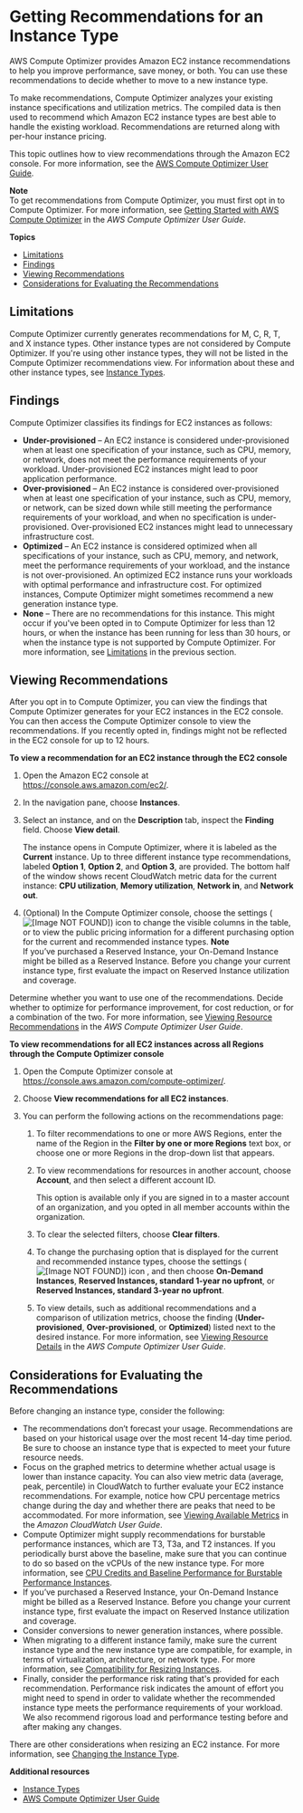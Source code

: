 # Getting Recommendations for an Instance Type<a name="ec2-instance-recommendations"></a>

AWS Compute Optimizer provides Amazon EC2 instance recommendations to help you improve performance, save money, or both\. You can use these recommendations to decide whether to move to a new instance type\.

To make recommendations, Compute Optimizer analyzes your existing instance specifications and utilization metrics\. The compiled data is then used to recommend which Amazon EC2 instance types are best able to handle the existing workload\. Recommendations are returned along with per\-hour instance pricing\.

This topic outlines how to view recommendations through the Amazon EC2 console\. For more information, see the [AWS Compute Optimizer User Guide](https://docs.aws.amazon.com/compute-optimizer/latest/ug/viewing-dashboard.html)\.

**Note**  
To get recommendations from Compute Optimizer, you must first opt in to Compute Optimizer\. For more information, see [Getting Started with AWS Compute Optimizer](https://docs.aws.amazon.com/compute-optimizer/latest/ug/getting-started.html) in the *AWS Compute Optimizer User Guide*\.

**Topics**
+ [Limitations](#compute-optimizer-limitations)
+ [Findings](#findings-classifications)
+ [Viewing Recommendations](#viewing-recommendations)
+ [Considerations for Evaluating the Recommendations](#considerations)

## Limitations<a name="compute-optimizer-limitations"></a>

Compute Optimizer currently generates recommendations for M, C, R, T, and X instance types\. Other instance types are not considered by Compute Optimizer\. If you're using other instance types, they will not be listed in the Compute Optimizer recommendations view\. For information about these and other instance types, see [Instance Types](instance-types.md)\.

## Findings<a name="findings-classifications"></a>

Compute Optimizer classifies its findings for EC2 instances as follows:
+ **Under\-provisioned** – An EC2 instance is considered under\-provisioned when at least one specification of your instance, such as CPU, memory, or network, does not meet the performance requirements of your workload\. Under\-provisioned EC2 instances might lead to poor application performance\. 
+ **Over\-provisioned** – An EC2 instance is considered over\-provisioned when at least one specification of your instance, such as CPU, memory, or network, can be sized down while still meeting the performance requirements of your workload, and when no specification is under\-provisioned\. Over\-provisioned EC2 instances might lead to unnecessary infrastructure cost\. 
+ **Optimized** – An EC2 instance is considered optimized when all specifications of your instance, such as CPU, memory, and network, meet the performance requirements of your workload, and the instance is not over\-provisioned\. An optimized EC2 instance runs your workloads with optimal performance and infrastructure cost\. For optimized instances, Compute Optimizer might sometimes recommend a new generation instance type\. 
+ **None** – There are no recommendations for this instance\. This might occur if you've been opted in to Compute Optimizer for less than 12 hours, or when the instance has been running for less than 30 hours, or when the instance type is not supported by Compute Optimizer\. For more information, see [Limitations](#compute-optimizer-limitations) in the previous section\.

## Viewing Recommendations<a name="viewing-recommendations"></a>

After you opt in to Compute Optimizer, you can view the findings that Compute Optimizer generates for your EC2 instances in the EC2 console\. You can then access the Compute Optimizer console to view the recommendations\. If you recently opted in, findings might not be reflected in the EC2 console for up to 12 hours\. 

**To view a recommendation for an EC2 instance through the EC2 console**

1. Open the Amazon EC2 console at [https://console\.aws\.amazon\.com/ec2/](https://console.aws.amazon.com/ec2/)\.

1. In the navigation pane, choose **Instances**\.

1. Select an instance, and on the **Description** tab, inspect the **Finding** field\. Choose **View detail**\.

   The instance opens in Compute Optimizer, where it is labeled as the **Current** instance\. Up to three different instance type recommendations, labeled **Option 1**, **Option 2**, and **Option 3**, are provided\. The bottom half of the window shows recent CloudWatch metric data for the current instance: **CPU utilization**, **Memory utilization**, **Network in**, and **Network out**\. 

1. \(Optional\) In the Compute Optimizer console, choose the settings \(![\[Image NOT FOUND\]](http://docs.aws.amazon.com/AWSEC2/latest/WindowsGuide/images/settings-icon.png)\) icon to change the visible columns in the table, or to view the public pricing information for a different purchasing option for the current and recommended instance types\.
**Note**  
If you’ve purchased a Reserved Instance, your On\-Demand Instance might be billed as a Reserved Instance\. Before you change your current instance type, first evaluate the impact on Reserved Instance utilization and coverage\.

Determine whether you want to use one of the recommendations\. Decide whether to optimize for performance improvement, for cost reduction, or for a combination of the two\. For more information, see [Viewing Resource Recommendations](https://docs.aws.amazon.com/compute-optimizer/latest/ug/viewing-recommendations.html) in the *AWS Compute Optimizer User Guide*\.

**To view recommendations for all EC2 instances across all Regions through the Compute Optimizer console**

1. Open the Compute Optimizer console at [https://console\.aws\.amazon\.com/compute\-optimizer/](https://console.aws.amazon.com/compute-optimizer/)\.

1. Choose **View recommendations for all EC2 instances**\.

1. You can perform the following actions on the recommendations page:

   1. To filter recommendations to one or more AWS Regions, enter the name of the Region in the **Filter by one or more Regions** text box, or choose one or more Regions in the drop\-down list that appears\. 

   1. To view recommendations for resources in another account, choose **Account**, and then select a different account ID\. 

      This option is available only if you are signed in to a master account of an organization, and you opted in all member accounts within the organization\. 

   1. To clear the selected filters, choose **Clear filters**\. 

   1. To change the purchasing option that is displayed for the current and recommended instance types, choose the settings \(![\[Image NOT FOUND\]](http://docs.aws.amazon.com/AWSEC2/latest/WindowsGuide/images/settings-icon.png)\) icon , and then choose **On\-Demand Instances**, **Reserved Instances, standard 1\-year no upfront**, or **Reserved Instances, standard 3\-year no upfront**\. 

   1. To view details, such as additional recommendations and a comparison of utilization metrics, choose the finding \(**Under\-provisioned**, **Over\-provisioned**, or **Optimized**\) listed next to the desired instance\. For more information, see [Viewing Resource Details](https://docs.aws.amazon.com/compute-optimizer/latest/ug/viewing-resource-details.html) in the *AWS Compute Optimizer User Guide*\.

## Considerations for Evaluating the Recommendations<a name="considerations"></a>

Before changing an instance type, consider the following:
+ The recommendations don’t forecast your usage\. Recommendations are based on your historical usage over the most recent 14\-day time period\. Be sure to choose an instance type that is expected to meet your future resource needs\.
+ Focus on the graphed metrics to determine whether actual usage is lower than instance capacity\. You can also view metric data \(average, peak, percentile\) in CloudWatch to further evaluate your EC2 instance recommendations\. For example, notice how CPU percentage metrics change during the day and whether there are peaks that need to be accommodated\. For more information, see [Viewing Available Metrics](https://docs.aws.amazon.com/AmazonCloudWatch/latest/monitoring/viewing_metrics_with_cloudwatch.html) in the *Amazon CloudWatch User Guide*\. 
+ Compute Optimizer might supply recommendations for burstable performance instances, which are T3, T3a, and T2 instances\. If you periodically burst above the baseline, make sure that you can continue to do so based on the vCPUs of the new instance type\. For more information, see [CPU Credits and Baseline Performance for Burstable Performance Instances](burstable-credits-baseline-concepts.md)\.
+ If you’ve purchased a Reserved Instance, your On\-Demand Instance might be billed as a Reserved Instance\. Before you change your current instance type, first evaluate the impact on Reserved Instance utilization and coverage\.
+ Consider conversions to newer generation instances, where possible\.
+ When migrating to a different instance family, make sure the current instance type and the new instance type are compatible, for example, in terms of virtualization, architecture, or network type\. For more information, see [Compatibility for Resizing Instances](ec2-instance-resize.md#resize-limitations)\.
+ Finally, consider the performance risk rating that's provided for each recommendation\. Performance risk indicates the amount of effort you might need to spend in order to validate whether the recommended instance type meets the performance requirements of your workload\. We also recommend rigorous load and performance testing before and after making any changes\.

There are other considerations when resizing an EC2 instance\. For more information, see [Changing the Instance Type](ec2-instance-resize.md)\.

**Additional resources**
+ [Instance Types](instance-types.md)
+ [AWS Compute Optimizer User Guide](https://docs.aws.amazon.com/compute-optimizer/latest/ug/)